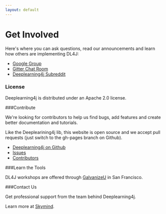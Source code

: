```yaml
---
layout: default
---
```


# Get Involved

Here's where you can ask questions, read our announcements and learn how others are implementing DL4J:

* [Google Group](https://groups.google.com/forum/#!forum/deeplearning4j)
* [Gitter Chat Room](https://gitter.im/deeplearning4j/deeplearning4j)
* [Deeplearning4j Subreddit](https://www.reddit.com/r/deeplearning4j/)

### License

Deeplearning4j is distributed under an Apache 2.0 license.

###Contribute

We're looking for contributors to help us find bugs, add features and create better documentation and tutorials. 

Like the Deeplearining4j lib, this website is open source and we accept pull requests (just switch to the gh-pages branch on Github).

*  [Deeplearning4j on Github](https://github.com/deeplearning4j)
*  [Issues](https://github.com/deeplearning4j/deeplearning4j/issues)
*  [Contributors](https://github.com/orgs/deeplearning4j/people)

###Learn the Tools

DL4J workshops are offered through [GalvanizeU](http://www.galvanizeu.com/) in San Francisco.

###Contact Us

Get professional support from the team behind Deeplearning4j.

Learn more at [Skymind](http://www.skymind.io/contact/).
